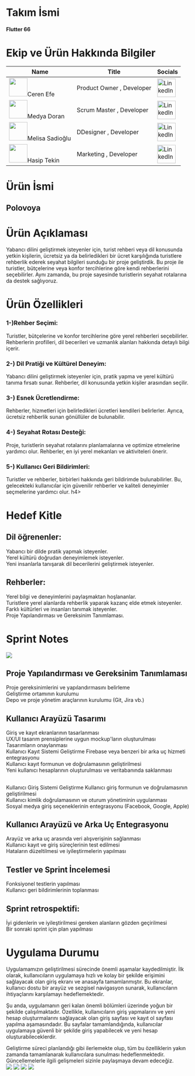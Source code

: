 
<H1>Takım İsmi</H1>
<H4>Flutter 66 </H4>

<H1>Ekip ve Ürün Hakkında Bilgiler</H1>
<!DOCTYPE html>
<html lang="en">
<head>
    <meta charset="UTF-8">
    <meta name="viewport" content="width=device-width, initial-scale=1.0">
    <link rel="stylesheet" href="styles.css">
</head>
<body>
    <table>
        <thead>
            <tr>
                <th>Name</th>
                <th>Title</th>
                <th>Socials</th>
            </tr>
        </thead>
        <tbody>
            <tr>
                <td><img src="grup-toplantı-screenshot/cerenefe.jpeg" width="50" height="50"><span>Ceren Efe</span></td>
                <td>Product Owner , Developer</td>
                <td>
                    <a href="https://www.linkedin.com/in/ceren-efe-/" target="_blank"><img src="linkedn.png" alt="LinkedIn" width="50" height="50"></a>
                </td>
            </tr>
            <tr>
                <td><img src="grup-toplantı-screenshot/medya.jpeg" width="50" height="50"><span>Medya Doran</span></td>
                <td>Scrum Master , Developer</td>
                <td>
                    <a href="https://www.linkedin.com/in/medya-doran-378312183/" target="_blank"><img src="linkedn.png" alt="LinkedIn" width="50" height="50"></a>
                </td>
            </tr>
            <tr>
                <td><img src="" width="50" height="50"><span>Melisa Sadioğlu</span></td>
                <td>DDesigner , Developer</td>
                <td>
                    <a href="https://linkedin.com" target="_blank"><img src="linkedn.png" alt="LinkedIn" width="50" height="50"></a>
                </td>
            </tr>
            <tr>
                <td><img src="grup-toplantı-screenshot/hasip.jpeg" width="50" height="50"><span>Hasip Tekin</span></td>
                <td>Marketing , Developer</td>
                <td>
                    <a href="https://www.linkedin.com/in/hasip-tekin" target="_blank"><img src="linkedn.png" alt="LinkedIn" width="50" height="50"></a>
                </td>
            </tr>
        </tbody>
    </table>
</body>
</html>



<H1>Ürün İsmi</H1>
<h2>Polovoya </h2>

<h1>Ürün Açıklaması</h1>
Yabancı dilini geliştirmek isteyenler için, turist rehberi veya dil konusunda yetkin kişilerin, ücretsiz ya da belirledikleri bir ücret karşılığında turistlere rehberlik ederek seyahat bilgileri sunduğu bir proje geliştirdik. Bu proje ile turistler, bütçelerine veya konfor tercihlerine göre kendi rehberlerini seçebilirler. Aynı zamanda, bu proje sayesinde turistlerin seyahat rotalarına da destek sağlıyoruz.

<h1>Ürün Özellikleri</h1>
<h4><H3>1-)Rehber Seçimi: </H3>Turistler, bütçelerine ve konfor tercihlerine göre yerel rehberleri seçebilirler. Rehberlerin profilleri, dil becerileri ve uzmanlık alanları hakkında detaylı bilgi içerir.
<H3>2-) Dil Pratiği ve Kültürel Deneyim: </H3>Yabancı dilini geliştirmek isteyenler için, pratik yapma ve yerel kültürü tanıma fırsatı sunar. Rehberler, dil konusunda yetkin kişiler arasından seçilir.
<H3>3-) Esnek Ücretlendirme:</H3> Rehberler, hizmetleri için belirledikleri ücretleri kendileri belirlerler. Ayrıca, ücretsiz rehberlik sunan gönüllüler de bulunabilir.
<H3>4-) Seyahat Rotası Desteği:</H3> Proje, turistlerin seyahat rotalarını planlamalarına ve optimize etmelerine yardımcı olur. Rehberler, en iyi yerel mekanları ve aktiviteleri önerir.
<H3>5-) Kullanıcı Geri Bildirimleri:</H3> Turistler ve rehberler, birbirleri hakkında geri bildirimde bulunabilirler. Bu, gelecekteki kullanıcılar için güvenilir rehberler ve kaliteli deneyimler seçmelerine yardımcı olur. </h4>h4>

<H1>Hedef Kitle</H1>
<H2>Dil öğrenenler: </H2>
Yabancı bir dilde pratik yapmak isteyenler. <br>
Yerel kültürü doğrudan deneyimlemek isteyenler. <br>
Yeni insanlarla tanışarak dil becerilerini geliştirmek isteyenler. <br>

<H2>Rehberler: </H2>
Yerel bilgi ve deneyimlerini paylaşmaktan hoşlananlar. <br>
Turistlere yerel alanlarda rehberlik yaparak kazanç elde etmek isteyenler. <br>
Farklı kültürleri ve insanları tanımak isteyenler. <br>
Proje Yapılandırması ve Gereksinim Tanımlaması. <br>

<H1>Sprint Notes</H1>
<img src="planning.jpeg">
  
<h2>Proje Yapılandırması ve Gereksinim Tanımlaması</h2> 
Proje gereksinimlerini ve yapılandırmasını belirleme <br>
Geliştirme ortamının kurulumu <br>
Depo ve proje yönetim araçlarının kurulumu (Git, Jira vb.) <br>
  
<h2>Kullanıcı Arayüzü Tasarımı</h2>
Giriş ve kayıt ekranlarının tasarlanması <br>
UX/UI tasarım prensiplerine uygun mockup'ların oluşturulması <br>
Tasarımların onaylanması <br>
  
</h2>Kullanıcı Kayıt Sistemi Geliştirme</h2>
Firebase veya benzeri bir arka uç hizmeti entegrasyonu <br>
Kullanıcı kayıt formunun ve doğrulamasının geliştirilmesi <br>
Yeni kullanıcı hesaplarının oluşturulması ve veritabanında saklanması <br>
  
<h2></h1>Kullanıcı Giriş Sistemi Geliştirme</h2>
Kullanıcı giriş formunun ve doğrulamasının geliştirilmesi <br>
Kullanıcı kimlik doğrulamasının ve oturum yönetiminin uygulanması <br>
Sosyal medya giriş seçeneklerinin entegrasyonu (Facebook, Google, Apple) <br>
  
<h2>Kullanıcı Arayüzü ve Arka Uç Entegrasyonu</h2>
Arayüz ve arka uç arasında veri alışverişinin sağlanması <br>
Kullanıcı kayıt ve giriş süreçlerinin test edilmesi <br>
Hataların düzeltilmesi ve iyileştirmelerin yapılması <br>
  
<h2>Testler ve Sprint İncelemesi</h2>
Fonksiyonel testlerin yapılması <br>
Kullanıcı geri bildirimlerinin toplanması <br>

<h2>Sprint retrospektifi:</h2>  
İyi gidenlerin ve iyileştirilmesi gereken alanların gözden geçirilmesi <br>
Bir sonraki sprint için plan yapılması <br>

<h1>Uygulama Durumu</h1>
Uygulamamızın geliştirilmesi sürecinde önemli aşamalar kaydedilmiştir. İlk olarak, kullanıcıların uygulamaya hızlı ve kolay bir şekilde erişimini sağlayacak olan giriş ekranı ve anasayfa tamamlanmıştır. Bu ekranlar, kullanıcı dostu bir arayüz ve sezgisel navigasyon sunarak, kullanıcıların ihtiyaçlarını karşılamayı hedeflemektedir.

Şu anda, uygulamanın geri kalan önemli bölümleri üzerinde yoğun bir şekilde çalışılmaktadır. Özellikle, kullanıcıların giriş yapmalarını ve yeni hesap oluşturmalarını sağlayacak olan giriş sayfası ve kayıt ol sayfası yapılma aşamasındadır. Bu sayfalar tamamlandığında, kullanıcılar uygulamaya güvenli bir şekilde giriş yapabilecek ve yeni hesap oluşturabileceklerdir.

Geliştirme süreci planlandığı gibi ilerlemekte olup, tüm bu özelliklerin yakın zamanda tamamlanarak kullanıcılara sunulması hedeflenmektedir. Güncellemelerle ilgili gelişmeleri sizinle paylaşmaya devam edeceğiz. <br>
<img src="polovoyahome1.png" >
<img src="polovoyahome2.png" >
<img src="polovoyalogin.png" >
<img src="register.png">
